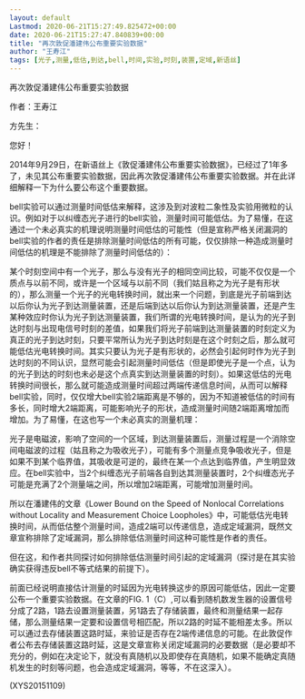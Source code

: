 ```yaml
---
layout: default
Lastmod: 2020-06-21T15:27:49.825472+00:00
date: 2020-06-21T15:27:47.840839+00:00
title: "再次敦促潘建伟公布重要实验数据"
author: "王寿江"
tags: [光子,测量,低估,到达,bell,时间,实验,时刻,装置,定域,新语丝]
---
```


再次敦促潘建伟公布重要实验数据

作者：王寿江

方先生：

您好！

2014年9月29日，在新语丝上《敦促潘建伟公布重要实验数据》，已经过了1年多了，未见其公布重要实验数据，因此再次敦促潘建伟公布重要实验数据。并在此详细解释一下为什么要公布这个重要数据。

bell实验可以通过测量时间低估来解释，这涉及到对波粒二象性及实验用微粒的认识。例如对于以纠缠态光子进行的bell实验，测量时间可能低估。为了易懂，在这通过一个未必真实的机理说明测量时间低估的可能性（但是宣称严格关闭漏洞的bell实验的作者的责任是排除测量时间低估的所有可能，仅仅排除一种造成测量时间低估的机理是不能排除了测量时间低估的）：

某个时刻空间中有一个光子，那么与没有光子的相同空间比较，可能不仅仅是一个质点与以前不同，或许是一个区域与以前不同（我们姑且称之为光子是有形状的），那么测量一个光子的光电转换时间，就出来一个问题，到底是光子前端到达以后你认为光子到达测量装置，还是后端到达以后你认为到达测量装置，还是产生某种效应时你认为光子到达测量装置，我们所谓的光电转换时间，是认为的光子到达时刻与出现电信号时刻的差值，如果我们将光子前端到达测量装置的时刻定义为真正的光子到达时刻，只要平常所认为光子到达时刻是在这个时刻之后，那么就可能低估光电转换时间。其实只要认为光子是有形状的，必然会引起何时作为光子到达时刻的不同认识，显然可能会引起测量时间低估（但是即使光子是一个点，认为的光子到达的时刻也未必是这个点真实到达测量装置的时刻）。如果这低估的光电转换时间很长，那么就可能造成测量时间超过两端传递信息时间，从而可以解释bell实验，同时，仅仅增大bell实验2端距离是不够的，因为不知道被低估的时间有多长，同时增大2端距离，可能影响光子的形状，造成测量时间随2端距离增加而增加。为了易懂，在这也写一个未必真实的测量机理：

光子是电磁波，影响了空间的一个区域，到达测量装置后，测量过程是一个消除空间电磁波的过程（姑且称之为吸收光子），可能有多个测量点竞争吸收光子，但是如果不到某个临界值，其吸收是可逆的，最终在某一个点达到临界值，产生明显效应。在bell实验中，当2个纠缠态光子前端各自到达其测量装置时，2个纠缠态光子可能是充满了2个测量端之间，所以增加2端距离，可能增加测量时间。

所以在潘建伟的文章《Lower Bound on the Speed of Nonlocal Correlations without Locality and Measurement Choice Loopholes》中，可能低估光电转换时间，从而低估整个测量时间，造成2端可以传递信息，造成定域漏洞，既然文章宣称排除了定域漏洞，那么排除低估测量时间这种可能性是作者的责任。

但在这，和作者共同探讨如何排除低估测量时间引起的定域漏洞（探讨是在其实验确实获得违反bell不等式结果的前提下）。

前面已经说明直接估计测量的时延因为光电转换这步的原因可能低估，因此一定要公布一个重要实验数据。在文章的FIG. 1（C）,可以看到随机数发生器的设置信号分成了2路，1路去设置测量装置，另1路去了存储装置，最终和测量结果一起存储，那么测量结果一定要和设置信号相匹配，所以2路的时延不能相差太多。所以可以通过去存储装置这路时延，来验证是否存在2端传递信息的可能。在此敦促作者公布去存储装置这路时延，这是文章宣称关闭定域漏洞的必要数据（是必要却不充分的，例如在决定论下，就没有真随机以及即使存在真随机，如果不能确定真随机发生的时刻等问题，也会造成定域漏洞，等等，不在这深入）。

(XYS20151109)

